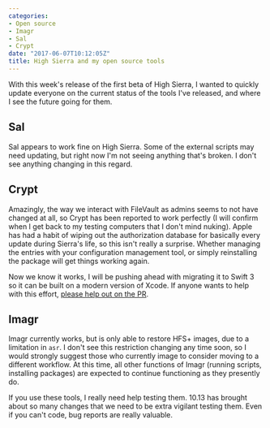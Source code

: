 ```yaml
---
categories:
- Open source
- Imagr
- Sal
- Crypt
date: "2017-06-07T10:12:05Z"
title: High Sierra and my open source tools
---
```


With this week's release of the first beta of High Sierra, I wanted to quickly update everyone on the current status of the tools I've released, and where I see the future going for them.

## Sal

Sal appears to work fine on High Sierra. Some of the external scripts may need updating, but right now I'm not seeing anything that's broken. I don't see anything changing in this regard.

## Crypt

Amazingly, the way we interact with FileVault as admins seems to not have changed at all, so Crypt has been reported to work perfectly (I will confirm when I get back to my testing computers that I don't mind nuking). Apple has had a habit of wiping out the authorization database for basically every update during Sierra's life, so this isn't really a surprise. Whether managing the entries with your configuration management tool, or simply reinstalling the package will get things working again.

Now we know it works, I will be pushing ahead with migrating it to Swift 3 so it can be built on a modern version of Xcode. If anyone wants to help with this effort, [please help out on the PR](https://github.com/grahamgilbert/crypt2/pull/38).

## Imagr

Imagr currently works, but is only able to restore HFS+ images, due to a limitation in `asr`. I don't see this restriction changing any time soon, so I would strongly suggest those who currently image to consider moving to a different workflow. At this time, all other functions of Imagr (running scripts, installing packages) are expected to continue functioning as they presently do.

If you use these tools, I really need help testing them. 10.13 has brought about so many changes that we need to be extra vigilant testing them. Even if you can't code, bug reports are really valuable.
